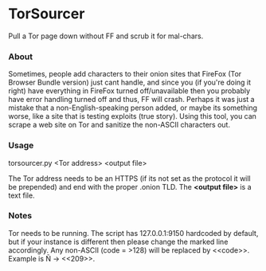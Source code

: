# TorSourcer
Pull a Tor page down without FF and scrub it for mal-chars.

### **About**
Sometimes, people add characters to their onion sites that FireFox (Tor Browser Bundle version) just cant handle, and since you (if you're doing it right) have everything in FireFox turned off/unavailable then you probably have error handling turned off and thus, FF will crash. Perhaps it was just a mistake that a non-English-speaking person added, or maybe its something worse, like a site that is testing exploits (true story). Using this tool, you can scrape a web site on Tor and sanitize the non-ASCII characters out. 

### **Usage**
torsourcer.py \<Tor address\> \<output file\>

The Tor address needs to be an HTTPS (if its not set as the protocol it will be prepended) and end with the proper .onion TLD. The **\<output file\>** is a text file. 

### **Notes**
Tor needs to be running. The script has 127.0.0.1:9150 hardcoded by default, but if your instance is different then please change the marked line accordingly.
Any non-ASCII (code = \>128) will be replaced by \<\<code\>\>. Example is Ñ -> \<\<209\>\>.
